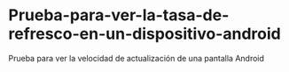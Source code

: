 # Prueba-para-ver-la-tasa-de-refresco-en-un-dispositivo-android
Prueba para ver la velocidad de actualización de una pantalla Android
